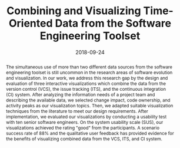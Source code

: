 ---
abstract: The simultaneous use of more than two different data sources from the software
  engineering toolset is still uncommon in the research areas of software evolution
  and visualization. In our work, we address this research gap by the design and evaluation
  of three interactive visualizations which combine the data from the version control
  (VCS), the issue tracking (ITS), and the continuous integration (CI) system. After
  analyzing the information needs of a project team and describing the available data,
  we selected change impact, code ownership, and activity peaks as our visualization
  topics. Then, we adapted suitable visualization techniques from the literature to
  meet our design requirements. After implementation, we evaluated our visualizations
  by conducting a usability test with ten senior software engineers. On the system
  usability scale (SUS), our visualizations achieved the rating "good" from the participants.
  A scenario success rate of 88% and the qualitative user feedback has provided evidence
  for the benefits of visualizing combined data from the VCS, ITS, and CI system.
authors:
- Johann Grabner
- Roman Decker
- Thomas Artner
- Mario Bernhart
- Thomas Grechenig
date: '2018-09-24'
featured: false
links:
- name: Publik
  url: https://publik.tuwien.ac.at/showentry.php?ID=277474&lang=2
publication_types:
- '1'
publishDate: '2018-09-24'
title: Combining and Visualizing Time-Oriented Data from the Software Engineering
  Toolset
url_pdf: ''
---